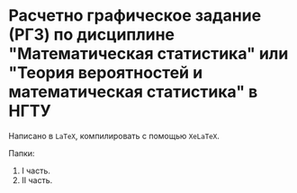 # Расчетно графическое задание (РГЗ) по дисциплине "Математическая статистика" или "Теория вероятностей и математическая статистика" в НГТУ

Написано в `LaTeX`, компилировать с помощью `XeLaTeX`.

Папки:
1. I часть.
2. II часть.